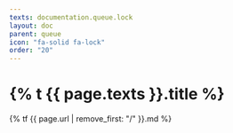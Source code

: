 ```yaml
---
texts: documentation.queue.lock
layout: doc
parent: queue
icon: "fa-solid fa-lock"
order: "20"
---
```


# {% t {{ page.texts }}.title %}

{% tf {{ page.url | remove_first: "/" }}.md %}

